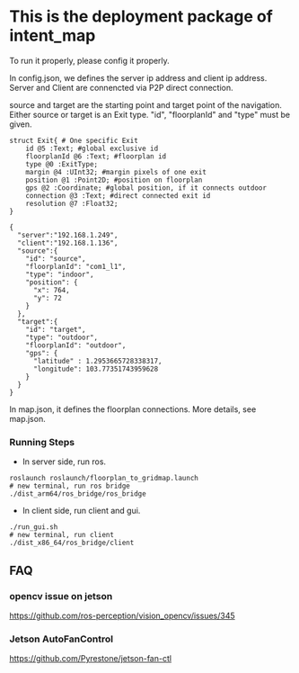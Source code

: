# This is the deployment package of intent_map
To run it properly, please config it properly.

In config.json, we defines the server ip address and client ip address. Server and Client are connencted via P2P direct connection.

source and target are the starting point and target point of the navigation. Either source or target is an Exit type. "id", "floorplanId" and "type" must be given.
```
struct Exit{ # One specific Exit
    id @5 :Text; #global exclusive id 
    floorplanId @6 :Text; #floorplan id
    type @0 :ExitType; 
    margin @4 :UInt32; #margin pixels of one exit
    position @1 :Point2D; #position on floorplan
    gps @2 :Coordinate; #global position, if it connects outdoor
    connection @3 :Text; #direct connected exit id
    resolution @7 :Float32;
}
```
```
{
  "server":"192.168.1.249",
  "client":"192.168.1.136",
  "source":{
    "id": "source",
    "floorplanId": "com1_l1",
    "type": "indoor",
    "position": {
      "x": 764,
      "y": 72
    }
  },
  "target":{
    "id": "target",
    "type": "outdoor",
    "floorplanId": "outdoor",
    "gps": {
      "latitude" : 1.2953665728338317,
      "longitude": 103.77351743959628
    }
  }
}
```

In map.json, it defines the floorplan connections. More details, see map.json.
### Running Steps
* In server side, run ros. 
```
roslaunch roslaunch/floorplan_to_gridmap.launch
# new terminal, run ros bridge
./dist_arm64/ros_bridge/ros_bridge
```

* In client side, run client and gui.
```
./run_gui.sh
# new terminal, run client
./dist_x86_64/ros_bridge/client
```
## FAQ
### opencv issue on jetson
https://github.com/ros-perception/vision_opencv/issues/345

### Jetson AutoFanControl
https://github.com/Pyrestone/jetson-fan-ctl
